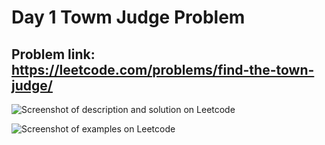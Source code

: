 # Day 1 Towm Judge Problem
## Problem link: https://leetcode.com/problems/find-the-town-judge/

![Screenshot of description and solution on Leetcode](<img width="960" alt="1" src="https://github.com/RishiSethi/DSA_ProblemSolving_with_Python3/assets/72301298/748d6772-65d4-40e3-a3f4-f9bf144d5e58">)

![Screenshot of examples on Leetcode](<img width="307" alt="2" src="https://github.com/RishiSethi/DSA_ProblemSolving_with_Python3/assets/72301298/1dbdf36a-cb32-41dd-827f-aa2d869e3756">)


